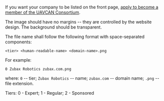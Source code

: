 If you want your company to be listed on the front page,
[apply to become a member of the UAVCAN Consortium](https://uavcan.org/consortium).

The image should have no margins -- they are controlled by the website design.
The background should be transparent.

The file name shall follow the following format with space-separated components:

    <tier> <human-readable-name> <domain-name>.png

For example:

    0 Zubax Robotics zubax.com.png

where: `0` -- tier; `Zubax Robotics` -- name; `zubax.com` -- domain name; `.png` -- file extension.

Tiers: 0 - Expert; 1 - Regular; 2 - Sponsored
